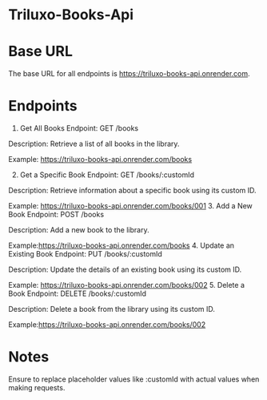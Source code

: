 # Triluxo-Books-Api

# Base URL

The base URL for all endpoints is https://triluxo-books-api.onrender.com.

# Endpoints

1. Get All Books
   Endpoint: GET /books

Description: Retrieve a list of all books in the library.

Example: https://triluxo-books-api.onrender.com/books

2. Get a Specific Book
   Endpoint: GET /books/:customId

Description: Retrieve information about a specific book using its custom ID.

Example: https://triluxo-books-api.onrender.com/books/001 3. Add a New Book
Endpoint: POST /books

Description: Add a new book to the library.

Example:https://triluxo-books-api.onrender.com/books 4. Update an Existing Book
Endpoint: PUT /books/:customId

Description: Update the details of an existing book using its custom ID.

Example: https://triluxo-books-api.onrender.com/books/002 5. Delete a Book
Endpoint: DELETE /books/:customId

Description: Delete a book from the library using its custom ID.

Example:https://triluxo-books-api.onrender.com/books/002

# Notes

Ensure to replace placeholder values like :customId with actual values when making requests.
